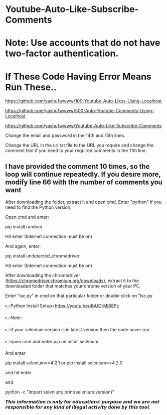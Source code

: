 # Youtube-Auto-Like-Subscribe-Comments

# Note: Use accounts that do not have two-factor authentication.

# If These Code Having Error Means Run These..

https://github.com/yashu1wwww/100-Youtube-Auto-Likes-Using-Localhost

https://github.com/yashu1wwww/500-Auto-Youtube-Comments-Using-Localhost

https://github.com/yashu1wwww/Youtube-Auto-Like-Subscribe-Comments


Change the email and password in the 14th and 15th lines.

Change the URL in the url.txt file to the URL you require and change the comment text if you need to your required comments in the 11th line.

## I have provided the comment 10 times, so the loop will continue repeatedly. If you desire more, modify line 66 with the number of comments you want

After downloading the folder, extract it and open cmd. Enter "python" if you need to find the Python version.

Open cmd and enter:

pip install random

Hit enter (Internet connection must be on)

And again, enter:

pip install undetected_chromedriver

Hit enter (Internet connection must be on)

After downloading the chromedriver (https://chromedriver.chromium.org/downloads), extract it to the downloaded folder that matches your chrome version of your PC.

Enter "lsc.py" in cmd on that particular folder or double click on "lsc.py

👉Python Install Setup=https://youtu.be/4bUOrMj88Pc

👉Note:-

👉if your selenium version is in latest version then the code never run

👉open cmd and enter pip uninstall selenium

And enter

pip install selenium==4.2.1 or pip install selenium==4.2.0

and hit enter

and

python -c "import selenium; print(selenium.version)"

𝙏𝙝𝙞𝙨 𝙞𝙣𝙛𝙤𝙧𝙢𝙖𝙩𝙞𝙤𝙣 𝙞𝙨 𝙤𝙣𝙡𝙮 𝙛𝙤𝙧 𝙚𝙙𝙪𝙘𝙖𝙩𝙞𝙤𝙣al 𝙥𝙪𝙧𝙥𝙤𝙨𝙚 𝙖𝙣𝙙 𝙬𝙚 𝙖𝙧𝙚 𝙣𝙤𝙩 𝙧𝙚𝙨𝙥𝙤𝙣𝙨𝙞𝙗𝙡𝙚 𝙛𝙤𝙧 𝙖𝙣𝙮 𝙠𝙞𝙣𝙙 𝙤𝙛 𝙞𝙡𝙡𝙚𝙜𝙖𝙡 𝙖𝙘𝙩𝙞𝙫𝙞𝙩𝙮 𝙙𝙤𝙣𝙚 𝙗𝙮 𝙩𝙝𝙞𝙨 𝙩𝙤𝙤𝙡.
